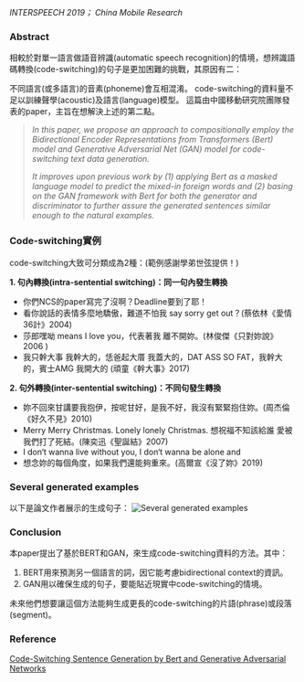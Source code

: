 *INTERSPEECH 2019； China Mobile Research*

### Abstract
相較於對單一語言做語音辨識(automatic speech recognition)的情境，想辨識語碼轉換(code-switching)的句子是更加困難的挑戰，其原因有二：

不同語言(或多語言)的音素(phoneme)會互相混淆。
code-switching的資料量不足以訓練聲學(acoustic)及語言(language)模型。
這篇由中國移動研究院團隊發表的paper，主旨在想解決上述的第二點。

> *In this paper, we propose an approach to compositionally employ the Bidirectional Encoder Representations from Transformers (Bert) model and Generative Adversarial Net (GAN) model for code-switching text data generation.*
> 
> *It improves upon previous work by (1) applying Bert as a masked language model to predict the mixed-in foreign words and (2) basing on the GAN framework with Bert for both the generator and discriminator to further assure the generated sentences similar enough to the natural examples.*

### Code-switching實例
code-switching大致可分類成為2種：(範例感謝學弟世弦提供！)

**1. 句內轉換(intra-sentential switching)：同一句內發生轉換**

- 你們NCS的paper寫完了沒啊？Deadline要到了耶！
- 看你說話的表情多麼地驕傲，難道不怕我 say sorry get out？(蔡依林《愛情36計》2004)
- 莎郎嘿呦 means I love you，代表著我 離不開妳。(林俊傑《只對妳說》2006 )
 - 我只幹大事 我幹大的，恁爸起大厝 我蓋大的，DAT ASS SO FAT，我幹大的，賓士AMG 我開大的 (頑童《幹大事》2017)
 
**2. 句外轉換(inter-sentential switching)：不同句發生轉換**

- 妳不回來甘講要我抱伊，按呢甘好，是我不好，我沒有緊緊抱住妳。(周杰倫 《好久不見》2010)
- Merry Merry Christmas. Lonely lonely Christmas. 想祝福不知該給誰 愛被我們打了死結。(陳奕迅《聖誕結》2007)
- I don‘t wanna live without you, I don‘t wanna be alone and
- 想念妳的每個角度，如果我們還能夠重來。(高爾宣《沒了妳》2019)

### Several generated examples
以下是論文作者展示的生成句子：
![Several generated examples](https://miro.medium.com/max/720/1*JtgtS2MKGvSHcPkt_aC7gA.png)

### Conclusion
本paper提出了基於BERT和GAN，來生成code-switching資料的方法。其中：

1. BERT用來預測另一個語言的詞，因它能考慮bidirectional context的資訊。
2. GAN用以確保生成的句子，要能貼近現實中code-switching的情境。

未來他們想要讓這個方法能夠生成更長的code-switching的片語(phrase)或段落(segment)。

### Reference
[Code-Switching Sentence Generation by Bert and Generative Adversarial
Networks](https://www.isca-speech.org/archive_v0/Interspeech_2019/pdfs/2501.pdf)

